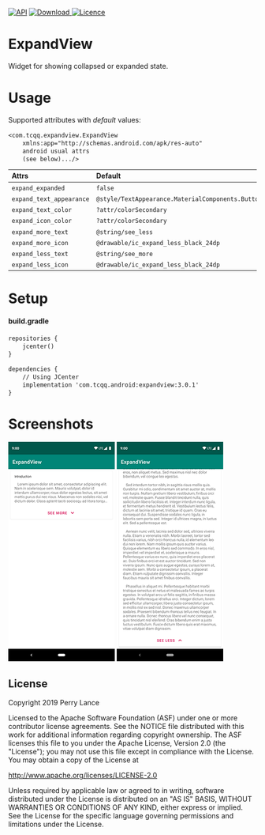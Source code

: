 [![API](https://img.shields.io/badge/API-17%2B-brightgreen.svg?style=flat)](https://android-arsenal.com/api?level=17)
[ ![Download](https://api.bintray.com/packages/tcqq/android/expandview/images/download.svg?version=3.0.1) ](https://bintray.com/tcqq/android/expandview/3.0.1/link)
[![Licence](https://img.shields.io/badge/Licence-Apache2-blue.svg)](http://www.apache.org/licenses/LICENSE-2.0)

# ExpandView

Widget for showing collapsed or expanded state.

# Usage
Supported attributes with _default_ values:
``` 
<com.tcqq.expandview.ExpandView
    xmlns:app="http://schemas.android.com/apk/res-auto"
    android usual attrs
    (see below).../>
```
|**Attrs**|**Default** |
|:---|:---|
| `expand_expanded` | `false`
| `expand_text_appearance` | `@style/TextAppearance.MaterialComponents.Button`
| `expand_text_color` | `?attr/colorSecondary`
| `expand_icon_color` | `?attr/colorSecondary`
| `expand_more_text` | `@string/see_less`
| `expand_more_icon` | `@drawable/ic_expand_less_black_24dp`
| `expand_less_text` | `@string/see_more`
| `expand_less_icon` | `@drawable/ic_expand_less_black_24dp`

# Setup
#### build.gradle
```
repositories {
    jcenter()
}
```
```
dependencies {
    // Using JCenter
    implementation 'com.tcqq.android:expandview:3.0.1'
}
```

# Screenshots

![See more](/screenshots/see_more.png)
![See less](/screenshots/see_less.png)

License
-------

Copyright 2019 Perry Lance

Licensed to the Apache Software Foundation (ASF) under one or more contributor
license agreements.  See the NOTICE file distributed with this work for
additional information regarding copyright ownership.  The ASF licenses this
file to you under the Apache License, Version 2.0 (the "License"); you may not
use this file except in compliance with the License.  You may obtain a copy of
the License at

  http://www.apache.org/licenses/LICENSE-2.0

Unless required by applicable law or agreed to in writing, software
distributed under the License is distributed on an "AS IS" BASIS, WITHOUT
WARRANTIES OR CONDITIONS OF ANY KIND, either express or implied.  See the
License for the specific language governing permissions and limitations under
the License.
